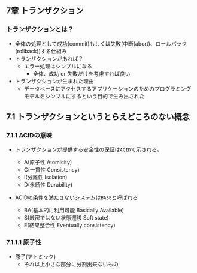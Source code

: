 ## 7章 トランザクション

### トランザクションとは？
  - 全体の処理として成功(commit)もしくは失敗(中断(abort)、ロールバック(rollback))する仕組み
  - トランザクションがあれば？
    - エラー処理はシンプルになる
      - 全体、成功 or 失敗だけを考慮すれば良い
  - トランザクションが生まれた理由
    - データベースにアクセスするアプリケーションのためのプログラミングモデルをシンプルにするという目的で生み出された

## 7.1 トランザクションというとらえどころのない概念

### 7.1.1 ACIDの意味
  - トランザクションが提供する安全性の保証は`ACID`で示される。
    - A(原子性 Atomicity)
    - C(一貫性 Consistency)
    - I(分離性 Isolation)
    - D(永続性 Durability)
  
  - ACIDの条件を満たさないシステムは`BASE`と呼ばれる
    - BA(基本的に利用可能 Basically Available)
    - S(厳密ではない状態遷移 Soft state)
    - E(結果整合性 Eventually consistency)

### 7.1.1.1 原子性
  - 原子(アトミック)
    - それ以上小さな部分に分割出来ないもの
  

